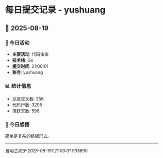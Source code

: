 # 每日提交记录 - yushuang

## 📅 2025-08-19

### 🎯 今日活动
- **主要活动**: 代码审查
- **技术栈**: Go
- **提交时间**: 21:00:01
- **账号**: yushuang

### 📊 统计信息
- 总提交次数: 256
- 代码行数: 3295
- 活跃天数: 596

### 💭 今日感悟
简单是复杂的终极形式。

---
*自动生成于 2025-08-19T21:00:01.935690*
